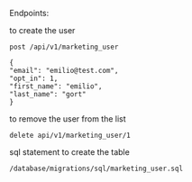 Endpoints:

to create the user 

    post /api/v1/marketing_user

    {
    "email": "emilio@test.com",
    "opt_in": 1,
    "first_name": "emilio",
    "last_name": "gort"
    }

to remove the user from the list

    delete api/v1/marketing_user/1


sql statement to create the table

    /database/migrations/sql/marketing_user.sql

